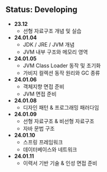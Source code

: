 ## Status: Developing

+ <strong>23.12</strong>
    + 선형 자료구조 개념 및 실습
+ <strong>24.01.04</strong>
    + JDK / JRE / JVM 개념
    + JVM 내부 구조와 메모리 영역
+ <strong>24.01.05</strong>
    + JVM Class Loader 동작 및 초기화
    + 가비지 컬렉션 동작 원리와 GC 종류
+ <strong>24.01.06</strong>
    + 객체지향 면접 준비
    + JVM 면접 준비
+ <strong>24.01.08</strong>
  + 디자인 패턴 & 프로그래밍 패러다임
+ <strong>24.01.09</strong>
  + 선형 자료구조 & 비선형 자료구조
  + 자바 문법 구조
+ <strong>24.01.10</strong>
  + 스프링 프레임워크
  + 데이터베이스와 네트워크
+ <strong>24.01.11</strong>
  + 이력서 기반 기술 & 인성 면접 준비
